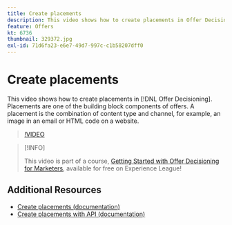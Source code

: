 ```yaml
---
title: Create placements
description: This video shows how to create placements in Offer Decisioning. Placements are one of the required building block components of offers.
feature: Offers
kt: 6736
thumbnail: 329372.jpg
exl-id: 71d6fa23-e6e7-49d7-997c-c1b58207dff0
---
```

# Create placements

This video shows how to create placements in [!DNL Offer Decisioning]. Placements are one of the building block components of offers. A placement is the combination of content type and channel, for example, an image in an email or HTML code on a website.

>[!VIDEO](https://video.tv.adobe.com/v/329372?quality=12&learn=on)

>[!INFO]
>
> This video is part of a course, [Getting Started with Offer Decisioning for Marketers](https://experienceleague.adobe.com/?recommended=ExperiencePlatform-U-1-2020.1.offerdecisioning), available for free on Experience League!


## Additional Resources

* [Create placements (documentation)](https://experienceleague.adobe.com/docs/offer-decisioning/using/create-components/creating-placements.html)
* [Create placements with API (documentation)](https://experienceleague.adobe.com/docs/offer-decisioning/using/api-reference/offers-api/placements/create.html)
